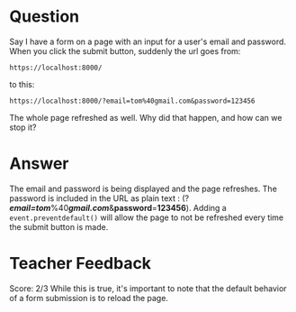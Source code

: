 # Question
Say I have a form on a page with an input for a user's email and password. When you click the submit button, suddenly the url goes from:

```plaintext
https://localhost:8000/
```
to this:
```plaintext
https://localhost:8000/?email=tom%40gmail.com&password=123456
```

The whole page refreshed as well. Why did that happen, and how can we stop it?

# Answer
The email and password is being displayed and the page refreshes. The password is included in the URL as plain text : (?***email=tom***%40***gmail.com***&**password**=**123456**). Adding a `event.preventdefault()` will allow the page to not be refreshed every time the submit button is made.
# Teacher Feedback
Score: 2/3
While this is true, it's important to note that the default behavior of a form submission is to reload the page. 